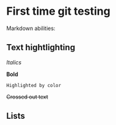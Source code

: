 # First time git testing
Markdown abilities:
## Text hightlighting
*Italics*

**Bold**

`Highlighted by color`

~~Crossed out text~~
## Lists